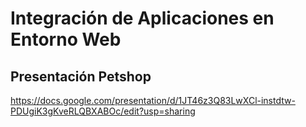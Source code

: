 # Integración de Aplicaciones en Entorno Web

## 	Presentación Petshop

https://docs.google.com/presentation/d/1JT46z3Q83LwXCl-instdtw-PDUgiK3gKveRLQBXABOc/edit?usp=sharing